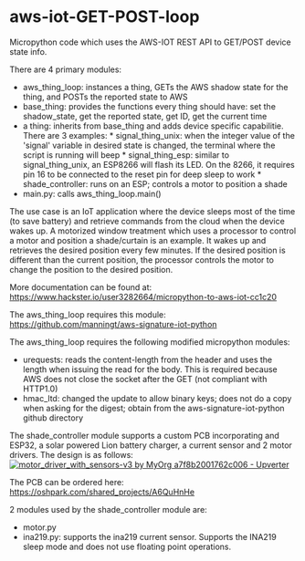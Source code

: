 # aws-iot-GET-POST-loop
Micropython code which uses the AWS-IOT REST API to GET/POST device state info.

There are 4 primary modules:
  * aws_thing_loop: instances a thing, GETs the AWS shadow state for the thing, and POSTs the reported state to AWS
  * base_thing: provides the functions every thing should have: set the shadow_state, get the reported state, get ID, get the current time
  * a thing: inherits from base_thing and adds device specific capabilitie.  There are 3 examples:
        * signal_thing_unix: when the integer value of the 'signal' variable in desired state is changed, the terminal where the script is running will beep
        * signal_thing_esp: similar to signal_thing_unix, an ESP8266 will flash its LED.  On the 8266, it requires pin 16 to be connected to the reset pin for deep sleep to work
        * shade_controller: runs on an ESP; controls a motor to position a shade
  * main.py: calls aws_thing_loop.main()
  
The use case is an IoT application where the device sleeps most of the time (to save battery) and retrieve commands from the cloud when the device wakes up. A motorized window treatment which uses a processor to control a motor and position a shade/curtain is an example. It wakes up and retrieves the desired position every few minutes. If the desired position is different than the current position, the processor controls the motor to change the position to the desired position.

More documentation can be found at: https://www.hackster.io/user3282664/micropython-to-aws-iot-cc1c20

The aws_thing_loop requires this module: https://github.com/manningt/aws-signature-iot-python

The aws_thing_loop requires the following modified micropython modules:
  * urequests: reads the content-length from the header and uses the length when issuing the read for the body.  This is required because AWS does not close the socket after the GET (not compliant with HTTP1.0)
  * hmac_ltd: changed the update to allow binary keys; does not do a copy when asking for the digest; obtain from the aws-signature-iot-python github directory

The shade_controller module supports a custom PCB incorporating and ESP32, a solar powered Lion battery charger, a current sensor and 2 motor drivers.  The design is as follows: [![motor_driver_with_sensors-v3 by MyOrg a7f8b2001762c006 - Upverter](https://upverter.com/MyOrg/a7f8b2001762c006/motor_driver_with_sensors-v3/embed_img/15049524790000/)](https://upverter.com/MyOrg/a7f8b2001762c006/motor_driver_with_sensors-v3/#/)

The PCB can be ordered here: https://oshpark.com/shared_projects/A6QuHnHe

2 modules used by the shade_controller module are:
  * motor.py
  * ina219.py: supports the ina219 current sensor. Supports the INA219 sleep mode and does not use floating point operations.
  
